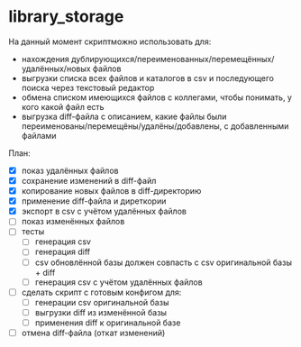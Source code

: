 # library_storage

На данный момент скриптможно использовать для:
- нахождения дублирующихся/переименованных/перемещённых/удалённых/новых файлов
- выгрузки списка всех файлов и каталогов в csv и последующего поиска через текстовый редактор
- обмена списком имеющихся файлов с коллегами, чтобы понимать, у кого какой файл есть
- выгрузка diff-файла с описанием, какие файлы были переименованы/перемещёны/удалёны/добавлены, с добавленными файлами

План:
- [x] показ удалённых файлов
- [x] сохранение изменений в diff-файл
- [x] копирование новых файлов в diff-директорию
- [x] применение diff-файла и диреткории
- [x] экспорт в csv с учётом удалённых файлов
- [ ] показ изменённых файлов
- [ ] тесты
    - [ ] генерация csv
    - [ ] генерация diff
    - [ ] csv обновлённой базы должен совпасть с csv оригинальной базы + diff 
    - [ ] генерация csv с учётом удалённых файлов
- [ ] сделать скрипт с готовым конфигом для:
    - [ ] генерации csv оригинальной базы
    - [ ] выгрузки diff из изменённой базы
    - [ ] применения diff к оригинальной базе
- [ ] отмена diff-файла (откат изменений)
